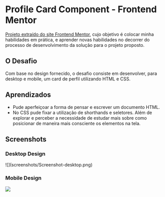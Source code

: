 # Profile Card Component - Frontend Mentor

[Projeto extraído do site Frontend Mentor](https://www.frontendmentor.io/challenges/profile-card-component-cfArpWshJ), cujo objetivo é colocar minha habilidades em prática, e aprender novas habilidades no decorrer do processo de desenvolvimento da solução para o projeto proposto.

<h2>O Desafio</h2> 

Com base no design fornecido, o desafio consiste em desenvolver, para desktop e mobile, um card de perfil utilizando HTML e CSS. 

<h2>Aprendizados</h2>

- Pude aperfeiçoar a forma de pensar e escrever um documento HTML.
- No CSS pude fixar a utilização de shorthands e seletores. Além de explorar e perceber a necessidade de estudar mais sobre como posicionar de maneira mais consciente os elementos na tela.

<h2>Screenshots</h2>

<h3>Desktop Design</h3>
![](screenshots/Screenshot-desktop.png)

<h3>Mobile Design</h3>

![](screenshots/screenshot-mobile.png)
